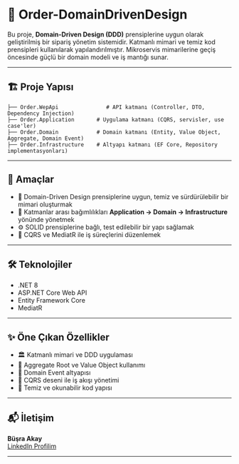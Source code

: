 
# 🚀 Order-DomainDrivenDesign

Bu proje, **Domain-Driven Design (DDD)** prensiplerine uygun olarak geliştirilmiş bir sipariş yönetim sistemidir. Katmanlı mimari ve temiz kod prensipleri kullanılarak yapılandırılmıştır. Mikroservis mimarilerine geçiş öncesinde güçlü bir domain modeli ve iş mantığı sunar.

---

## 🏗️ Proje Yapısı

```
├── Order.WepApi               # API katmanı (Controller, DTO, Dependency Injection)
├── Order.Application       # Uygulama katmanı (CQRS, servisler, use case'ler)
├── Order.Domain            # Domain katmanı (Entity, Value Object, Aggregate, Domain Event)
├── Order.Infrastructure    # Altyapı katmanı (EF Core, Repository implementasyonları)
```

---

## 🎯 Amaçlar

- 🧩 Domain-Driven Design prensiplerine uygun, temiz ve sürdürülebilir bir mimari oluşturmak  
- 🔗 Katmanlar arası bağımlılıkları **Application → Domain → Infrastructure** yönünde yönetmek  
- ⚙️ SOLID prensiplerine bağlı, test edilebilir bir yapı sağlamak  
- 🚦 CQRS ve MediatR ile iş süreçlerini düzenlemek

---

## 🛠️ Teknolojiler

- .NET 8  
- ASP.NET Core Web API  
- Entity Framework Core  
- MediatR

---


## ✨ Öne Çıkan Özellikler

- 🏛️ Katmanlı mimari ve DDD uygulaması  
- 🧱 Aggregate Root ve Value Object kullanımı  
- 🎉 Domain Event altyapısı  
- 🔄 CQRS deseni ile iş akışı yönetimi  
- 🧹 Temiz ve okunabilir kod yapısı

---

## 📬 İletişim

**Büşra Akay**  
[LinkedIn Profilim](https://www.linkedin.com/in/busraakay/)

---
